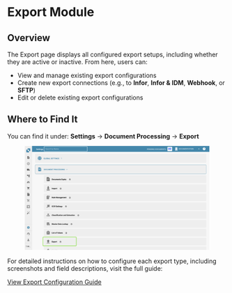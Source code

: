 # Export Module

## Overview

The Export page displays all configured export setups, including whether they are active or inactive. From here, users can:

* View and manage existing export configurations
* Create new export connections (e.g., to **Infor**, **Infor & IDM**, **Webhook**, or **SFTP**)
* Edit or delete existing export configurations

## Where to Find It

You can find it under: **Settings** → **Document Processing** → **Export**

<figure><img src="../../.gitbook/assets/image (442).png" alt=""><figcaption></figcaption></figure>

For detailed instructions on how to configure each export type, including screenshots and field descriptions, visit the full guide:

[View Export Configuration Guide](../../administration-and-setup/settings/document-processing/export.md)
